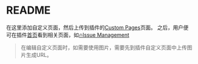 # README

在这里添加自定义页面，然后上传到插件的[Custom Pages](https://plugins.jetbrains.com/plugin/26415-final-aio/edit/custom-pages)页面。
之后，用户便可在插件[首页](https://plugins.jetbrains.com/plugin/26415-final-aio)看到相关页面，如[🔥Issue Management](https://plugins.jetbrains.com/plugin/26415-final-aio/issue-management)

> 在编辑自定义页面时，如需要使用图片，需要先到插件自定义页面中上传图片生成URL。